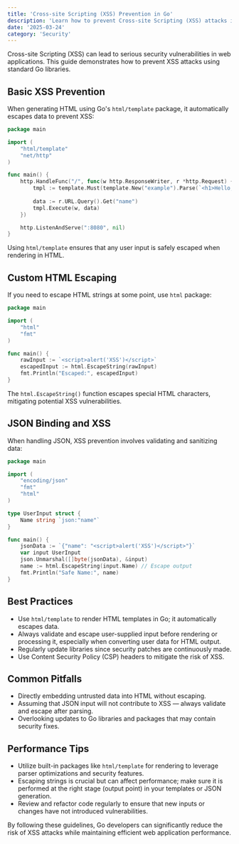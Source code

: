 ```yaml
---
title: 'Cross-site Scripting (XSS) Prevention in Go'
description: 'Learn how to prevent Cross-site Scripting (XSS) attacks in Go applications using standard libraries.'
date: '2025-03-24'
category: 'Security'
---
```


Cross-site Scripting (XSS) can lead to serious security vulnerabilities in web applications. This guide demonstrates how to prevent XSS attacks using standard Go libraries.

## Basic XSS Prevention

When generating HTML using Go's `html/template` package, it automatically escapes data to prevent XSS:

```go
package main

import (
	"html/template"
	"net/http"
)

func main() {
	http.HandleFunc("/", func(w http.ResponseWriter, r *http.Request) {
		tmpl := template.Must(template.New("example").Parse(`<h1>Hello, {{.}}</h1>`))
		
		data := r.URL.Query().Get("name")
		tmpl.Execute(w, data)
	})

	http.ListenAndServe(":8080", nil)
}
```
Using `html/template` ensures that any user input is safely escaped when rendering in HTML.

## Custom HTML Escaping

If you need to escape HTML strings at some point, use `html` package:
```go
package main

import (
	"html"
	"fmt"
)

func main() {
	rawInput := `<script>alert('XSS')</script>`
	escapedInput := html.EscapeString(rawInput)
	fmt.Println("Escaped:", escapedInput)
}
```
The `html.EscapeString()` function escapes special HTML characters, mitigating potential XSS vulnerabilities.

## JSON Binding and XSS

When handling JSON, XSS prevention involves validating and sanitizing data:
```go
package main

import (
	"encoding/json"
	"fmt"
	"html"
)

type UserInput struct {
	Name string `json:"name"`
}

func main() {
	jsonData := `{"name": "<script>alert('XSS')</script>"}`
	var input UserInput
	json.Unmarshal([]byte(jsonData), &input)
	name := html.EscapeString(input.Name) // Escape output
	fmt.Println("Safe Name:", name)
}
```

## Best Practices

- Use `html/template` to render HTML templates in Go; it automatically escapes data.
- Always validate and escape user-supplied input before rendering or processing it, especially when converting user data for HTML output.
- Regularly update libraries since security patches are continuously made.
- Use Content Security Policy (CSP) headers to mitigate the risk of XSS.

## Common Pitfalls

- Directly embedding untrusted data into HTML without escaping.
- Assuming that JSON input will not contribute to XSS — always validate and escape after parsing.
- Overlooking updates to Go libraries and packages that may contain security fixes.

## Performance Tips

- Utilize built-in packages like `html/template` for rendering to leverage parser optimizations and security features.
- Escaping strings is crucial but can affect performance; make sure it is performed at the right stage (output point) in your templates or JSON generation.
- Review and refactor code regularly to ensure that new inputs or changes have not introduced vulnerabilities.

By following these guidelines, Go developers can significantly reduce the risk of XSS attacks while maintaining efficient web application performance.